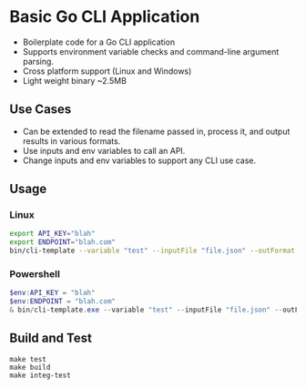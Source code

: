 # Basic Go CLI Application

* Boilerplate code for a Go CLI application 
* Supports environment variable checks and command-line argument parsing.
* Cross platform support (Linux and Windows)
* Light weight binary ~2.5MB

## Use Cases
* Can be extended to read the filename passed in, process it, and output results in various formats.
* Use inputs and env variables to call an API.
* Change inputs and env variables to support any CLI use case.

## Usage
### Linux
```bash
export API_KEY="blah"
export ENDPOINT="blah.com"
bin/cli-template --variable "test" --inputFile "file.json" --outFormat "json" --outFile "outFile.json"
```

### Powershell
```powershell
$env:API_KEY = "blah"
$env:ENDPOINT = "blah.com"
& bin/cli-template.exe --variable "test" --inputFile "file.json" --outFormat "json" --outFile "outFile.json"
```

## Build and Test
```
make test
make build
make integ-test
```

